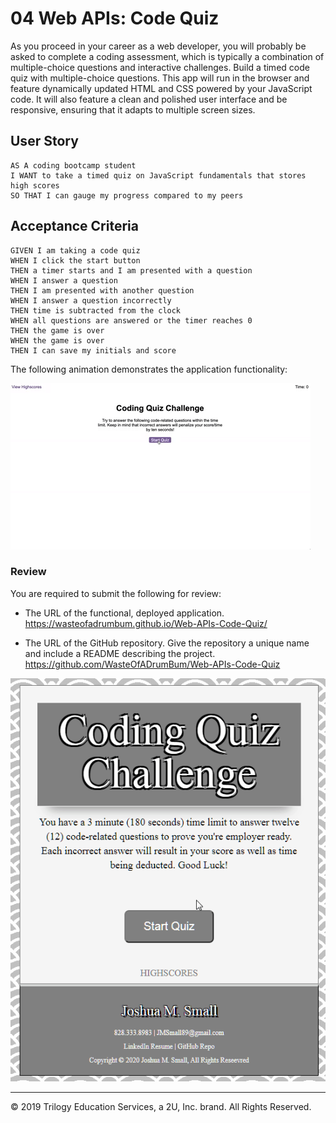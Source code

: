 # 04 Web APIs: Code Quiz

As you proceed in your career as a web developer, you will probably be asked to complete a coding assessment, which is typically a combination of multiple-choice questions and interactive challenges. Build a timed code quiz with multiple-choice questions. This app will run in the browser and feature dynamically updated HTML and CSS powered by your JavaScript code. It will also feature a clean and polished user interface and be responsive, ensuring that it adapts to multiple screen sizes.

## User Story

```
AS A coding bootcamp student
I WANT to take a timed quiz on JavaScript fundamentals that stores high scores
SO THAT I can gauge my progress compared to my peers
```

## Acceptance Criteria

```
GIVEN I am taking a code quiz
WHEN I click the start button
THEN a timer starts and I am presented with a question
WHEN I answer a question
THEN I am presented with another question
WHEN I answer a question incorrectly
THEN time is subtracted from the clock
WHEN all questions are answered or the timer reaches 0
THEN the game is over
WHEN the game is over
THEN I can save my initials and score
```

The following animation demonstrates the application functionality:

![code quiz](./assets/images/04-web-apis-homework-demo.gif)

### Review

You are required to submit the following for review:

* The URL of the functional, deployed application.
https://wasteofadrumbum.github.io/Web-APIs-Code-Quiz/

* The URL of the GitHub repository. Give the repository a unique name and include a README describing the project.
https://github.com/WasteOfADrumBum/Web-APIs-Code-Quiz

![code quiz](./assets/images/codequiz.gif)

- - -
© 2019 Trilogy Education Services, a 2U, Inc. brand. All Rights Reserved.
